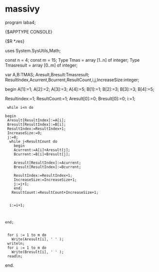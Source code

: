 # massivy
program laba4;

{$APPTYPE CONSOLE}

{$R *.res}

uses
  System.SysUtils,Math;

   const n = 4;
   const m = 15;
   Type Tmas = array [1..n] of integer;
   Type Tmasresult = array [0..m] of integer;

  var A,B:TMAS;
      Aresult,Bresult:Tmasresult;
      ResultIndex,Acurrent,Bcurrent,ResultCount,i,j,IncreaseSize:integer;


begin
 A[1]:=1; A[2]:=2;  A[3]:=3;  A[4]:=5;
 B[1]:=1; B[2]:=3;  B[3]:=3;  B[4]:=5;

 Resultindex:=1;
 ResultCount:=1;
 Aresult[0]:=0;
 Bresult[0]:=0;
 i:=1;

     while i<n do

    begin
     Aresult[ResultIndex]:=A[i];
     Bresult[ResultIndex]:=B[i];
     ResultIndex:=ResultIndex+1;
     IncreaseSize:=0;
     j:=0;
      while j<ResultCount do
        begin
        Acurrent:=A[i]+Aresult[j];
        Bcurrent:=B[i]+Bresult[j];

        Aresult[ResultIndex]:=Acurrent;
        Bresult[ResultIndex]:=Bcurrent;

        ResultIndex:=ResultIndex+1;
        IncreaseSize:=IncreaseSize+1;
        j:=j+1;
        end;
       ResultCount:=ResultCount+IncreaseSize+1;


      i:=i+1;



    end;


     for i := 1 to m do
       Write(Aresult[i], ' ' );
     writeln;
     for i := 1 to m do
       Write(Bresult[i], ' ' );
     readln;

end.
